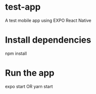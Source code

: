 # test-app
A test mobile app using EXPO React Native

# Install dependencies
npm install

# Run the app
expo start
OR
yarn start